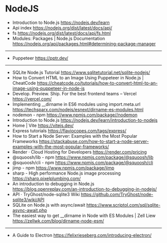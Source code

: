 # NodeJS



* Introduction to Node.js <https://nodejs.dev/learn>
* Api index <https://nodejs.org/dist/latest/docs/api/>
* fs <https://nodejs.org/dist/latest/docs/api/fs.html>
* Modules: Packages | Node.js Documentation <https://nodejs.org/api/packages.html#determining-package-manager> 

---
* Puppeteer <https://pptr.dev/>

---

* SQLite Node.js Tutorial <https://www.sqlitetutorial.net/sqlite-nodejs/>
* How to Convert HTML to an Image Using Puppeteer in Node.js | CheatCode <https://cheatcode.co/tutorials/how-to-convert-html-to-an-image-using-puppeteer-in-node-js>
* Develop. Preview. Ship. For the best frontend teams – Vercel <https://vercel.com/>
* Implementing __dirname in ES6 modules using import.meta.url <https://techsparx.com/nodejs/esnext/dirname-es-modules.html>
* nodemon - npm <https://www.npmjs.com/package//nodemon>
* Introduction to Node.js <https://nodejs.dev/learn/introduction-to-nodejs>
* Home | Vite <https://vitejs.dev/>
* Express tutorials <https://flaviocopes.com/tags/express/>
* How to Start a Node Server: Examples with the Most Popular Frameworks <https://stackabuse.com/how-to-start-a-node-server-examples-with-the-most-popular-frameworks/>
* Render · Cloud Hosting for Developers <https://render.com/pricing>
* @squoosh/lib - npm <https://www.npmjs.com/package/@squoosh/lib>
* @squoosh/cli - npm <https://www.npmjs.com/package/@squoosh/cli>
* jimp - npm <https://www.npmjs.com/package/jimp>
* sharp - High performance Node.js image processing <https://sharp.pixelplumbing.com/>
* An introduction to debugging in Node.js <https://blog.openreplay.com/an-introduction-to-debugging-in-nodejs/>
* API · TryGhost/node-sqlite3 Wiki <https://github.com/TryGhost/node-sqlite3/wiki/API>
* SQLite on Node.js with async/await <https://www.scriptol.com/sql/sqlite-async-await.php>
* The easiest way to get __dirname in Node with ES Modules | Zell Liew <https://zellwk.com/blog/dirname-node-esm/>

---

* A Guide to Electron <https://felixrieseberg.com/introducing-electron/>
